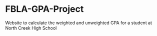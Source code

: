 # FBLA-GPA-Project
Website to calculate the weighted and unweighted GPA for a student at North Creek High School
